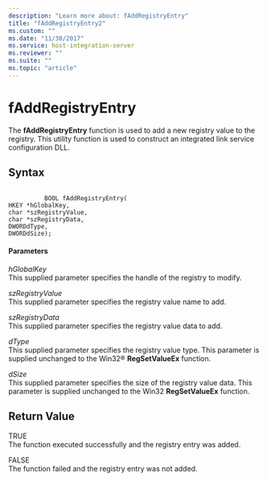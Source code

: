 ```yaml
---
description: "Learn more about: fAddRegistryEntry"
title: "fAddRegistryEntry2"
ms.custom: ""
ms.date: "11/30/2017"
ms.service: host-integration-server
ms.reviewer: ""
ms.suite: ""
ms.topic: "article"
---
```

# fAddRegistryEntry
The **fAddRegistryEntry** function is used to add a new registry value to the registry. This utility function is used to construct an integrated link service configuration DLL.  
  
## Syntax  
  
```  
  
          BOOL fAddRegistryEntry(   
HKEY *hGlobalKey,  
char *szRegistryValue,  
char *szRegistryData,  
DWORDdType,  
DWORDdSize);  
```  
  
#### Parameters  
 *hGlobalKey*  
 This supplied parameter specifies the handle of the registry to modify.  
  
 *szRegistryValue*  
 This supplied parameter specifies the registry value name to add.  
  
 *szRegistryData*  
 This supplied parameter specifies the registry value data to add.  
  
 *dType*  
 This supplied parameter specifies the registry value type. This parameter is supplied unchanged to the Win32® **RegSetValueEx** function.  
  
 *dSize*  
 This supplied parameter specifies the size of the registry value data. This parameter is supplied unchanged to the Win32 **RegSetValueEx** function.  
  
## Return Value  
 TRUE  
 The function executed successfully and the registry entry was added.  
  
 FALSE  
 The function failed and the registry entry was not added.
